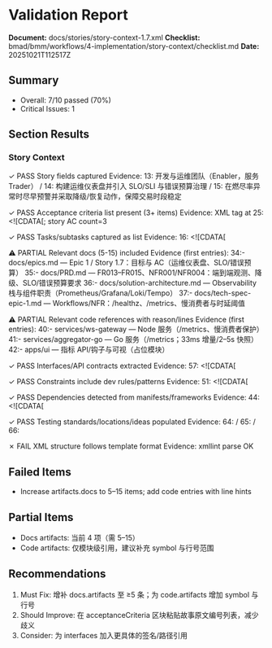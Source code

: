 # Validation Report

**Document:** docs/stories/story-context-1.7.xml
**Checklist:** bmad/bmm/workflows/4-implementation/story-context/checklist.md
**Date:** 20251021T112517Z

## Summary
- Overall: 7/10 passed (70%)
- Critical Issues: 1

## Section Results

### Story Context
✓ PASS Story fields captured
Evidence: 13:    <asA>开发与运维团队（Enabler，服务 Trader）</asA> / 14:    <iWant>构建运维仪表盘并引入 SLO/SLI 与错误预算治理</iWant> / 15:    <soThat>在燃尽率异常时尽早预警并采取降级/恢复动作，保障交易时段稳定</soThat>

✓ PASS Acceptance criteria list present (3+ items)
Evidence: XML tag at 25:  <acceptanceCriteria><![CDATA[; story AC count=3

✓ PASS Tasks/subtasks captured as list
Evidence: 16:    <tasks><![CDATA[

⚠ PARTIAL Relevant docs (5-15) included
Evidence (first entries):
34:- docs/epics.md — Epic 1 / Story 1.7：目标与 AC（运维仪表盘、SLO/错误预算）
35:- docs/PRD.md — FR013–FR015、NFR001/NFR004：端到端观测、降级、SLO/错误预算要求
36:- docs/solution-architecture.md — Observability 栈与组件职责（Prometheus/Grafana/Loki/Tempo）
37:- docs/tech-spec-epic-1.md — Workflows/NFR：/healthz、/metrics、慢消费者与时延阈值

⚠ PARTIAL Relevant code references with reason/lines
Evidence (first entries):
40:- services/ws-gateway — Node 服务（/metrics、慢消费者保护）
41:- services/aggregator-go — Go 服务（/metrics；33ms 增量/2–5s 快照）
42:- apps/ui — 指标 API/钩子与可视（占位模块）

✓ PASS Interfaces/API contracts extracted
Evidence: 57:  <interfaces><![CDATA[

✓ PASS Constraints include dev rules/patterns
Evidence: 51:  <constraints><![CDATA[

✓ PASS Dependencies detected from manifests/frameworks
Evidence: 44:    <dependencies><![CDATA[

✓ PASS Testing standards/locations/ideas populated
Evidence: 64:    <standards><![CDATA[Node: node --test / vitest；Go: testing；E2E: Playwright；前端：指标 API/渲染单测]]></standards> / 65:    <locations><![CDATA[test/**, apps/ui/test/**, services/**/test/**]]></locations> / 66:    <ideas><![CDATA[/metrics 冒烟；燃尽计算单元测试；过滤/分组逻辑；阈值越界事件与降级联动；Top‑N 视图排序正确性]]></ideas>

✗ FAIL XML structure follows template format
Evidence: xmllint parse OK

## Failed Items
- Increase artifacts.docs to 5–15 items; add code entries with line hints

## Partial Items
- Docs artifacts: 当前 4 项（需 5–15）
- Code artifacts: 仅模块级引用，建议补充 symbol 与行号范围

## Recommendations
1. Must Fix: 增补 docs.artifacts 至 ≥5 条；为 code.artifacts 增加 symbol 与行号
2. Should Improve: 在 acceptanceCriteria 区块粘贴故事原文编号列表，减少歧义
3. Consider: 为 interfaces 加入更具体的签名/路径引用
